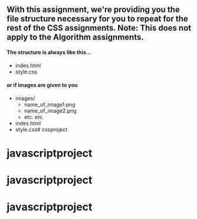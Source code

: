 ## With this assignment, we're providing you the file structure necessary for you to repeat for the rest of the CSS assignments. Note: This does not apply to the Algorithm assignments.  
#### The structure is always like this...
- index.html
- style.css
#### or if images are given to you
- images/
    - name_of_image1.png
    - name_of_image2.png
    - etc. etc.
- index.html
- style.css# cssproject
# javascriptproject
# javascriptproject
# javascriptproject
